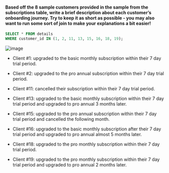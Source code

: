 #### Based off the 8 sample customers provided in the sample from the subscriptions table, write a brief description about each customer’s onboarding journey. Try to keep it as short as possible - you may also want to run some sort of join to make your explanations a bit easier!
```sql
SELECT * FROM details
WHERE customer_id IN (1, 2, 11, 13, 15, 16, 18, 19);
```
![image](https://github.com/shivin316/8_Week_SQL_Challenge/assets/122541994/d7d4dd3c-c994-482f-bc9f-9c1636e03591)

- Client #1: upgraded to the basic monthly subscription within their 7 day trial period.

- Client #2: upgraded to the pro annual subscription within their 7 day trial period.

- Client #11: cancelled their subscription within their 7 day trial period.

- Client #13: upgraded to the basic monthly subscription within their 7 day trial period and upgraded to pro annual 3 months later.

- Client #15: upgraded to the pro annual subscription within their 7 day trial period and cancelled the following month.

- Client #16: upgraded to the basic monthly subscription after their 7 day trial period and upgraded to pro annual almost 5 months later.

- Client #18: upgraded to the pro monthly subscription within their 7 day trial period.

- Client #19: upgraded to the pro monthly subscription within their 7 day trial period and upgraded to pro annual 2 months later.
